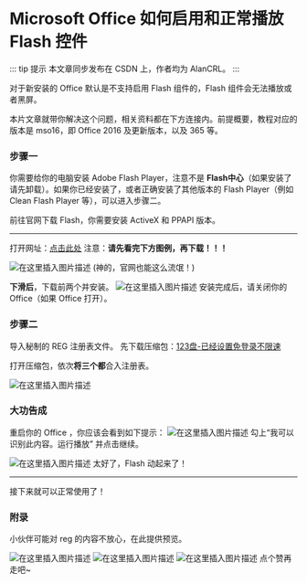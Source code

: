 # Microsoft Office 如何启用和正常播放 Flash 控件

::: tip 提示
本文章同步发布在 CSDN 上，作者均为 AlanCRL。
:::

对于新安装的 Office 默认是不支持启用 Flash 组件的，Flash 组件会无法播放或者黑屏。

本片文章就带你解决这个问题，相关资料都在下方连接内。前提概要，教程对应的版本是 mso16，即 Office 2016 及更新版本，以及 365 等。

### 步骤一
你需要给你的电脑安装 Adobe Flash Player，注意不是 **Flash中心**（如果安装了请先卸载）。如果你已经安装了，或者正确安装了其他版本的 Flash Player（例如 Clean Flash Player 等），可以进入步骤二。

前往官网下载 Flash，你需要安装 ActiveX 和 PPAPI 版本。  

---

打开网址：[点击此处](https://www.flash.cn/download-wins)
注意：**请先看完下方图例，再下载！！！**

![在这里插入图片描述](/tutorial/ppt-flash/1.png)
(神的，官网也能这么流氓！)

**下滑后**，下载前两个并安装。
![在这里插入图片描述](/tutorial/ppt-flash/2.png)
安装完成后，请关闭你的 Office（如果 Office 打开）。

### 步骤二
导入秘制的 REG 注册表文件。
先下载压缩包：[123盘-已经设置免登录不限速](https://www.123912.com/s/duk9-wkQAd)

打开压缩包，依次**将三个都**合入注册表。

![在这里插入图片描述](/tutorial/ppt-flash/3.png)
 ### 大功告成
 重启你的 Office ，你应该会看到如下提示：
 ![在这里插入图片描述](/tutorial/ppt-flash/4.png)
勾上“我可以识别此内容。运行播放” 并点击继续。

![在这里插入图片描述](/tutorial/ppt-flash/5.png)
太好了，Flash 动起来了！

---

接下来就可以正常使用了！

### 附录
小伙伴可能对 reg 的内容不放心，在此提供预览。

![在这里插入图片描述](/tutorial/ppt-flash/6.png)
![在这里插入图片描述](/tutorial/ppt-flash/7.png)
![在这里插入图片描述](/tutorial/ppt-flash/8.png)
点个赞再走吧~